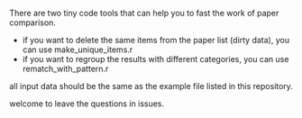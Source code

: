 There are two tiny code tools that can help you to fast the work of paper comparison.
- if you want to delete the same items from the paper list (dirty data), you can use make_unique_items.r
- if you want to regroup the results with different categories, you can use rematch_with_pattern.r

all input data should be the same as the example file listed in this repository.

welcome to leave the questions in issues.

